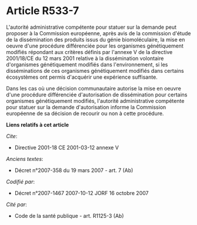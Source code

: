 # Article R533-7

L'autorité administrative compétente pour statuer sur la demande peut proposer à la Commission européenne, après avis de la
commission d'étude de la dissémination des produits issus du génie biomoléculaire, la mise en oeuvre d'une procédure
différenciée pour les organismes génétiquement modifiés répondant aux critères définis par l'annexe V de la directive
2001/18/CE du 12 mars 2001 relative à la dissémination volontaire d'organismes génétiquement modifiés dans l'environnement,
si les disséminations de ces organismes génétiquement modifiés dans certains écosystèmes ont permis d'acquérir une expérience
suffisante.

Dans les cas où une décision communautaire autorise la mise en oeuvre d'une procédure différenciée d'autorisation de
dissémination pour certains organismes génétiquement modifiés, l'autorité administrative compétente pour statuer sur la
demande d'autorisation informe la Commission européenne de sa décision de recourir ou non à cette procédure.

**Liens relatifs à cet article**

_Cite_:

  - Directive 2001-18 CE 2001-03-12 annexe V

_Anciens textes_:

  - Décret  n°2007-358 du 19 mars 2007 - art. 7 (Ab)

_Codifié par_:

  - Décret n°2007-1467 2007-10-12 JORF 16 octobre 2007

_Cité par_:

  - Code de la santé publique - art. R1125-3 (Ab)
